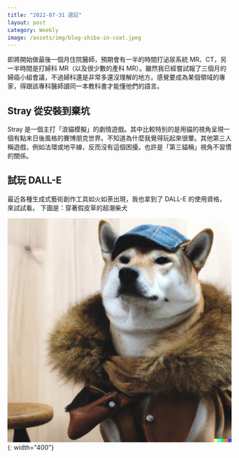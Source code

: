 ```yaml
---
title: "2022-07-31 週記"
layout: post
category: Weekly
image: /assets/img/blog-shiba-in-coat.jpeg
---
```


即將開始做最後一個月住院醫師，預期會有一半的時間打泌尿系統 MR、CT，另一半時間是打婦科 MR（以及很少數的產科 MR）。雖然我已經嘗試報了三個月的婦癌小組會議，不過婦科還是非常多還沒理解的地方。感覺要成為某個領域的專家，得跟該專科醫師讀同一本教科書才能懂他們的語言。

## Stray 從安裝到棄坑

Stray 是一個主打「浪貓模擬」的劇情遊戲。其中比較特別的是用貓的視角呈現一個有點末日後風格的賽博朋克世界。不知道為什麼我覺得玩起來很暈。其他第三人稱遊戲，例如法環或地平線，反而沒有這個困擾。也許是「第三貓稱」視角不習慣的關係。

## 試玩 DALL-E

最近各種生成式藝術創作工具如火如荼出現，我也拿到了 DALL-E 的使用資格，來試試看。
下圖是：穿著假皮草的超潮柴犬

![blog-shiba-in-coat.jpeg](/assets/img/blog-shiba-in-coat.jpeg){: width="400"}